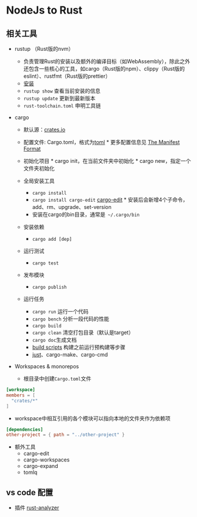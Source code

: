 # NodeJs to Rust

## 相关工具
- rustup （Rust版的nvm）
    * 负责管理Rust的安装以及额外的编译目标（如WebAssembly），除此之外还包含一些核心的工具，如cargo（Rust版的npm）、clippy（Rust版的eslint）、rustfmt（Rust版的prettier）
    * [安装](https://www.rust-lang.org/tools/install)
    * `rustup show` 查看当前安装的信息
    * `rustup update` 更新到最新版本
    * `rust-toolchain.toml` 申明工具链

- cargo
  * 默认源：[crates.io](https://crates.io/)
  * 配置文件: Cargo.toml，格式为[toml](https://toml.io/en/)
        * 更多配置信息见 [The Manifest Format](https://doc.rust-lang.org/cargo/reference/manifest.html#the-manifest-format)
  * 初始化项目
        * cargo init，在当前文件夹中初始化
        * cargo new，指定一个文件夹初始化

  * 全局安装工具
     * `cargo install`
     * `cargo install cargo-edit` [cargo-edit](https://github.com/killercup/cargo-edit)
           * 安装后会新增4个子命令，add、rm、upgrade、set-version
     * 安装在cargo的bin目录，通常是` ~/.cargo/bin`
  * 安装依赖
     * `cargo add [dep]`

  * 运行测试
     * `cargo test`
  * 发布模块
     * `cargo publish`
  * 运行任务
    * `cargo run` 运行一个代码
    * `cargo bench` 分析一段代码的性能
    * `cargo build`
    * `cargo clean` 清空打包目录（默认是target）
    * `cargo doc`生成文档
    * [build scripts](https://doc.rust-lang.org/cargo/reference/build-scripts.html) 构建之前运行预构建等步骤
    * [just](https://github.com/casey/just)、cargo-make、cargo-cmd


- Workspaces & monorepos
  * 根目录中创建`Cargo.toml`文件

```toml
[workspace]
members = [
  "crates/*"
]
```
  * workspace中相互引用的各个模块可以指向本地的文件夹作为依赖项

```toml
[dependencies]
other-project = { path = "../other-project" }

```

- 额外工具
  * cargo-edit
  * cargo-workspaces
  * cargo-expand
  * tomlq



## vs code 配置
- 插件 [rust-analyzer](https://marketplace.visualstudio.com/items?itemName=rust-lang.rust-analyzer)